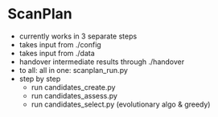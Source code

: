 # ScanPlan

* currently works in 3 separate steps
* takes input from ./config
* takes input from ./data
* handover intermediate results through ./handover
* to all: all in one: scanplan_run.py
* step by step
  * run candidates_create.py
  * run candidates_assess.py
  * run candidates_select.py (evolutionary algo & greedy)
